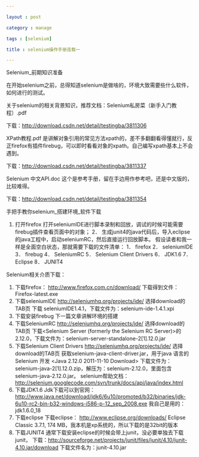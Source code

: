 ```yaml
---

layout : post

category : manage

tags : [selenium]

title : selenium操作手册连载一

---
```






Selenium_前期知识准备 

 
在开始selenium之前，总得知道selenium是做啥的，环境大致需要些什么软件，如何进行的测试。



关于selenium的相关背景知识，推荐文档：Selenium私房菜（新手入门教程）.pdf

下载：http://download.csdn.net/detail/testingba/3811306


XPath教程.pdf 是讲解对象引用的常见方法xpath的，差不多翻翻看得懂就行，反正firefox有插件firebug，可以即时看看对象的xpath。自己编写xpath基本上不会遇到。

下载：http://download.csdn.net/detail/testingba/3811337


Selenium 中文API.doc 这个是参考手册，留在手边用作参考吧，还是中文版的，比较难得。

下载：http://download.csdn.net/detail/testingba/3811354

手把手教你selenium_搭建环境_软件下载 
1.	打开firefox
打开seleniumIDE进行脚本录制和回放，调试的时候可能需要firebug插件查看页面中的对象；
2． 生成junit4的java代码后，导入eclipse的java工程中，启动seleniumRC，然后直接运行回放脚本。
假设读者和我一样是全面空白状态，那就需要下载的文件清单：
1． firefox
2． seleniumIDE
3． firebug
4． SeleniumRC
5． Selenium Client Drivers
6． JDK1.6
7． Eclipse
8． JUNIT4

Selenium相关介质下载：
1. 下载firefox：
http://www.firefox.com.cn/download/
下载得到文件：Firefox-latest.exe
2. 下载seleniumIDE
http://seleniumhq.org/projects/ide/
选择download的TAB页
下载 seleniumIDE1.4.1，下载文件为：selenium-ide-1.4.1.xpi
3. 下载安装firebug
下一篇文章讲解环境的搭建
4. 下载SeleniumRC
http://seleniumhq.org/projects/ide/
选择download的TAB页
下载<Selenium Server (formerly the Selenium RC Server)>的2.12.0，下载文件为：selenium-server-standalone-2[1].12.0.jar
5. 下载Selenium Client Drivers
http://seleniumhq.org/projects/ide/
选择download的TAB页
获取selenium-java-client-driver.jar，用于java 语言的Selenium 开发
<Java 2.12.0 2011-11-10 Download>
下载文件为：selenium-java-2[1].12.0.zip，解压为：selenium-2.12.0，里面包含selenium-java-2.12.0.jar。
selenium帮助文档：http://selenium.googlecode.com/svn/trunk/docs/api/java/index.html
6. 下载JDK1.6
Jdk下载可以到官网：
http://www.java.net/download/jdk6/6u10/promoted/b32/binaries/jdk-6u10-rc2-bin-b32-windows-i586-p-12_sep_2008.exe
我自己是用的：jdk1.6.0_18
7. 下载eclipse
下载eclipse：
http://www.eclipse.org/downloads/
Eclipse Classic 3.7.1, 174 MB，我本机是xp系统的，所以下载的是32bit的版本
8. 下载JUNIT4
通常下载安装eclipse的时候会带上junit，没必要单独去下载junit，
下载：http://sourceforge.net/projects/junit/files/junit/4.10/junit-4.10.jar/download
下载文件名为：junit-4.10.jar
